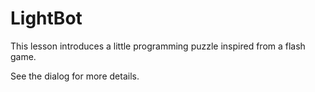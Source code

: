# LightBot #
This lesson introduces a little programming puzzle inspired from a flash game.

See the dialog for more details.

